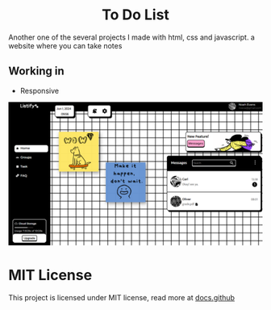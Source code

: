 <h1 align="center">To Do List</h1>
<p>Another one of the several projects I made with html, css and javascript. a website where you can take notes</p>

## Working in

<ul>
  <li>Responsive</li>
</ul>

<img src="src/img/Captura de tela 2024-06-01 095629.png">
<h1>MIT License</h1>
This project is licensed under MIT license, read more at <span><a href="https://docs.github.com/pt/repositories/managing-your-repositorys-settings-and-features/customizing-your-repository/licensing-a-repository">docs.github</span>
